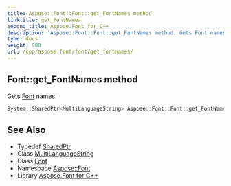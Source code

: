 ```yaml
---
title: Aspose::Font::Font::get_FontNames method
linktitle: get_FontNames
second_title: Aspose.Font for C++
description: 'Aspose::Font::Font::get_FontNames method. Gets Font names in C++.'
type: docs
weight: 900
url: /cpp/aspose.font/font/get_fontnames/
---
```

## Font::get_FontNames method


Gets [Font](../) names.

```cpp
System::SharedPtr<MultiLanguageString> Aspose::Font::Font::get_FontNames() override=0
```

## See Also

* Typedef [SharedPtr](../../../system/sharedptr/)
* Class [MultiLanguageString](../../multilanguagestring/)
* Class [Font](../)
* Namespace [Aspose::Font](../../)
* Library [Aspose.Font for C++](../../../)
